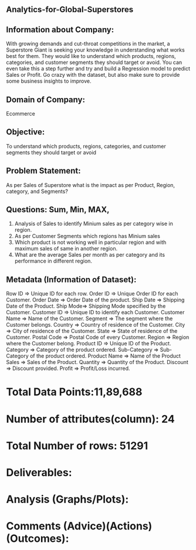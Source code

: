 ## Analytics-for-Global-Superstores

## Information about Company:
With growing demands and cut-throat competitions in the market, a Superstore Giant is seeking your knowledge in understanding what works best for them. They would like to understand which products, regions, categories, and customer segments they should target or avoid.
You can even take this a step further and try and build a Regression model to predict Sales or Profit. Go crazy with the dataset, but also make sure to provide some business insights to improve.

## Domain of Company:  
Ecommerce

## Objective: 
To understand which products, regions, categories, and customer segments they should target or avoid

## Problem Statement: 
As per Sales of Superstore what is the impact as per Product, Region, category, and Segments?

## Questions: Sum, Min, MAX,

1.	 Analysis of Sales to identify Minium sales as per category wise in region.
2.	As per Customer Segments which regions has Minium sales 
3.	Which product is not working well in particular region and with maximum sales of same in another region.
4.	 What are the average Sales per month as per category and its performance in different region.

## Metadata (Information of Dataset): 

Row ID => Unique ID for each row.
Order ID => Unique Order ID for each Customer.
Order Date => Order Date of the product.
Ship Date => Shipping Date of the Product.
Ship Mode=> Shipping Mode specified by the Customer.
Customer ID => Unique ID to identify each Customer.
Customer Name => Name of the Customer.
Segment => The segment where the Customer belongs.
Country => Country of residence of the Customer.
City => City of residence of the Customer.
State => State of residence of the Customer.
Postal Code => Postal Code of every Customer.
Region => Region where the Customer belong.
Product ID => Unique ID of the Product.
Category => Category of the product ordered.
Sub-Category => Sub-Category of the product ordered.
Product Name => Name of the Product
Sales => Sales of the Product.
Quantity => Quantity of the Product.
Discount => Discount provided.
Profit => Profit/Loss incurred.


# Total Data Points:11,89,688

# Number of attributes(column): 24

# Total Number of rows: 51291

# Deliverables:

# Analysis (Graphs/Plots): 

# Comments (Advice)(Actions)(Outcomes):





